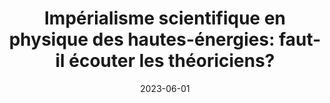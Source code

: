 ---
title: "Impérialisme scientifique en physique des hautes-énergies: faut-il écouter les théoriciens?"
collection: talks
paperurl: 'https://sps2023nanterre.sciencesconf.org/'
link: https://sps2023nanterre.sciencesconf.org/
type: talks,contributedtalks
date: 2023-06-01
venue: 'Congrès de la Société française de Philosophie des Sciences, Nanterre, France'
authors: <b>Gautheron L.</b>
citation: ' Lucas Gautheron, &quot;Impérialisme scientifique en physique des hautes-énergies: faut-il écouter les théoriciens?.&quot; Congrès de la Société française de Philosophie des Sciences, Nanterre, France, 2023.'
---